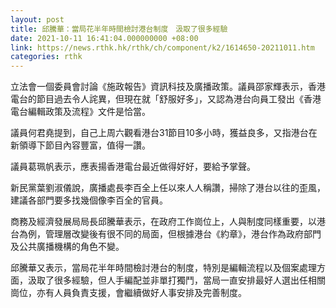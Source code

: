 ```yaml
---
layout: post
title: 邱騰華：當局花半年時間檢討港台制度　汲取了很多經驗
date: 2021-10-11 16:41:04.000000000 +08:00
link: https://news.rthk.hk/rthk/ch/component/k2/1614650-20211011.htm
categories: rthk
---
```


立法會一個委員會討論《施政報告》資訊科技及廣播政策。議員邵家輝表示，香港電台的節目過去令人詫異，但現在就「舒服好多」，又認為港台向員工發出《香港電台編輯政策及流程》文件是恰當。

議員何君堯提到，自己上周六觀看港台31節目10多小時，獲益良多，又指港台在新領導下節目內容豐富，值得一讚。

議員葛珮帆表示，應表揚香港電台最近做得好好，要給予掌聲。

新民黨葉劉淑儀說，廣播處長李百全上任以來人人稱讚，掃除了港台以往的歪風，建議各部門要多找幾個像李百全的官員。

商務及經濟發展局局長邱騰華表示，在政府工作崗位上，人與制度同樣重要，以港台為例，管理層改變後有很不同的局面，但根據港台《約章》，港台作為政府部門及公共廣播機構的角色不變。

邱騰華又表示，當局花半年時間檢討港台的制度，特別是編輯流程以及個案處理方面，汲取了很多經驗，但人手編配並非單打獨鬥，當局一直安排最好人選出任相關崗位，亦有人員負責支援，會繼續做好人事安排及完善制度。
